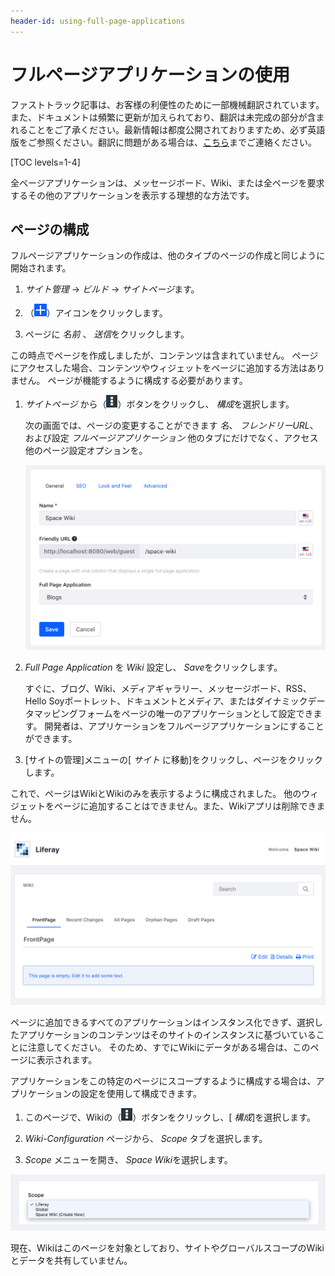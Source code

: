 ```yaml
---
header-id: using-full-page-applications
---
```


# フルページアプリケーションの使用

<p class="alert alert-info"><span class="wysiwyg-color-blue120">ファストトラック記事は、お客様の利便性のために一部機械翻訳されています。また、ドキュメントは頻繁に更新が加えられており、翻訳は未完成の部分が含まれることをご了承ください。最新情報は都度公開されておりますため、必ず英語版をご参照ください。翻訳に問題がある場合は、<a href="mailto:support-content-jp@liferay.com">こちら</a>までご連絡ください。</span></p>

[TOC levels=1-4]

全ページアプリケーションは、メッセージボード、Wiki、または全ページを要求するその他のアプリケーションを表示する理想的な方法です。

## ページの構成

フルページアプリケーションの作成は、他のタイプのページの作成と同じように開始されます。

1.  *サイト管理* → *ビルド* → *サイトページ*ます。

2.  （![Add Page](../../../../../images/icon-add.png)）アイコンをクリックします。

3.  ページに *名前* 、 *送信*をクリックします。

この時点でページを作成しましたが、コンテンツは含まれていません。 ページにアクセスした場合、コンテンツやウィジェットをページに追加する方法はありません。 ページが機能するように構成する必要があります。

1.  *サイトページ* から（![Options](../../../../../images/icon-options.png)）ボタンをクリックし、 *構成*を選択します。

    次の画面では、ページの変更することができます *名*、 *フレンドリーURL*、および設定 *フルページアプリケーション* 他のタブにだけでなく、アクセス他のページ設定オプションを。

    ![図1：フルページアプリケーション構成ページ](../../../../../images/full-page-app-configure.png)

2.  *Full Page Application* を *Wiki* 設定し、 *Save*をクリックします。

    すぐに、ブログ、Wiki、メディアギャラリー、メッセージボード、RSS、Hello Soyポートレット、ドキュメントとメディア、またはダイナミックデータマッピングフォームをページの唯一のアプリケーションとして設定できます。 開発者は、アプリケーションをフルページアプリケーションにすることができます。

3.  [サイトの管理]メニューの[ *サイト* に移動]をクリックし、ページをクリックします。

これで、ページはWikiとWikiのみを表示するように構成されました。 他のウィジェットをページに追加することはできません。また、Wikiアプリは削除できません。

![図2：フルページアプリケーションとして表示されたWiki](../../../../../images/single-page-app-wiki.png)

ページに追加できるすべてのアプリケーションはインスタンス化できず、選択したアプリケーションのコンテンツはそのサイトのインスタンスに基づいていることに注意してください。 そのため、すでにWikiにデータがある場合は、このページに表示されます。

アプリケーションをこの特定のページにスコープするように構成する場合は、アプリケーションの設定を使用して構成できます。

1.  このページで、Wikiの（![Options](../../../../../images/icon-options.png)）ボタンをクリックし、[ *構成*]を選択します。

2.  *Wiki-Configuration* ページから、 *Scope* タブを選択します。

3.  *Scope* メニューを開き、 *Space Wiki*を選択します。

![図3：スコープの構成。](../../../../../images/configuring-scope.png)

現在、Wikiはこのページを対象としており、サイトやグローバルスコープのWikiとデータを共有していません。
